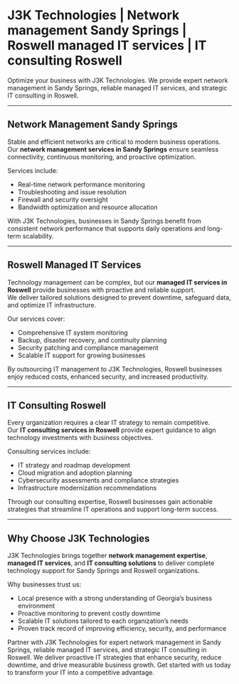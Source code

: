 # J3K Technologies | Network management Sandy Springs | Roswell managed IT services | IT consulting Roswell

Optimize your business with J3K Technologies. We provide expert network management in Sandy Springs, reliable managed IT services, and strategic IT consulting in Roswell.

---

## Network Management Sandy Springs

Stable and efficient networks are critical to modern business operations.  
Our **network management services in Sandy Springs** ensure seamless connectivity, continuous monitoring, and proactive optimization.  

Services include:  
- Real-time network performance monitoring  
- Troubleshooting and issue resolution  
- Firewall and security oversight  
- Bandwidth optimization and resource allocation  

With J3K Technologies, businesses in Sandy Springs benefit from consistent network performance that supports daily operations and long-term scalability.

---

## Roswell Managed IT Services

Technology management can be complex, but our **managed IT services in Roswell** provide businesses with proactive and reliable support.  
We deliver tailored solutions designed to prevent downtime, safeguard data, and optimize IT infrastructure.  

Our services cover:  
- Comprehensive IT system monitoring  
- Backup, disaster recovery, and continuity planning  
- Security patching and compliance management  
- Scalable IT support for growing businesses  

By outsourcing IT management to J3K Technologies, Roswell businesses enjoy reduced costs, enhanced security, and increased productivity.

---

## IT Consulting Roswell

Every organization requires a clear IT strategy to remain competitive.  
Our **IT consulting services in Roswell** provide expert guidance to align technology investments with business objectives.  

Consulting services include:  
- IT strategy and roadmap development  
- Cloud migration and adoption planning  
- Cybersecurity assessments and compliance strategies  
- Infrastructure modernization recommendations  

Through our consulting expertise, Roswell businesses gain actionable strategies that streamline IT operations and support long-term success.

---

## Why Choose J3K Technologies

J3K Technologies brings together **network management expertise**, **managed IT services**, and **IT consulting solutions** to deliver complete technology support for Sandy Springs and Roswell organizations.  

Why businesses trust us:  
- Local presence with a strong understanding of Georgia’s business environment  
- Proactive monitoring to prevent costly downtime  
- Scalable IT solutions tailored to each organization’s needs  
- Proven track record of improving efficiency, security, and performance

Partner with J3K Technologies for expert network management in Sandy Springs, reliable managed IT services, and strategic IT consulting in Roswell. We deliver proactive IT strategies that enhance security, reduce downtime, and drive measurable business growth. Get started with us today to transform your IT into a competitive advantage.
